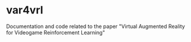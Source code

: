 # var4vrl
Documentation and code related to the paper "Virtual Augmented Reality for Videogame Reinforcement Learning"
